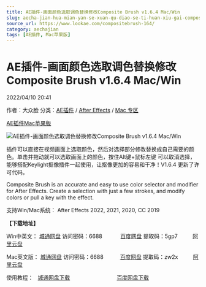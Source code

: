 ```yaml
---
title: AE插件-画面颜色选取调色替换修改Composite Brush v1.6.4 Mac/Win
slug: aecha-jian-hua-mian-yan-se-xuan-qu-diao-se-ti-huan-xiu-gai-composite-brush-v1-6-4-mac-win
source_url: https://www.lookae.com/compositebrush-164/
category: aechajian
tags: [AE插件, Mac苹果版]
---
```

# AE插件-画面颜色选取调色替换修改Composite Brush v1.6.4 Mac/Win

2022/04/10 20:41

作者：大众脸
分类：[AE插件](https://www.lookae.com/after-effects/aechajian/) / [After Effects](https://www.lookae.com/after-effects/) / [Mac 专区](https://www.lookae.com/mac-osx/)

[AE插件](https://www.lookae.com/tag/ae%e6%8f%92%e4%bb%b6/)[Mac苹果版](https://www.lookae.com/tag/mac%e8%8b%b9%e6%9e%9c%e7%89%88/)

![AE插件-画面颜色选取调色替换修改Composite Brush v1.6.4 Mac/Win](https://www.lookae.com/wp-content/uploads/2018/11/Composite-Brush-.jpg "AE插件-画面颜色选取调色替换修改Composite Brush v1.6.4 Mac/Win-LookAE.com")

插件可以直接在视频画面上选取颜色，然后对选择部分修改替换成自己需要的颜色。单击并拖动就可以选取画面上的颜色，按住Alt键+鼠标左键 可以取消选择，能够搭配Keylight抠像插件一起使用，让抠像更加的容易和干净！V1.6.4 更新了许可代码。

Composite Brush is an accurate and easy to use color selector and modifier for After Effects. Create a selection with just a few strokes, and modify colors or pull a key with the effect.

支持Win/Mac系统： After Effects 2022, 2021, 2020, CC 2019

**【下载地址】**

Win中英文： [城通网盘](https://url70.ctfile.com/f/2827370-567027546-fb0773) 访问密码：6688            [百度网盘](https://pan.baidu.com/s/1mBglJ5B9Inxum_Z2Xqwj4w?pwd=5gp7) 提取码：5gp7          [阿里云盘](https://www.aliyundrive.com/s/DqEq3vtxbTG)

Mac英文版： [城通网盘](https://url70.ctfile.com/f/2827370-564926435-c98aef) 访问密码：6688           [百度网盘](https://pan.baidu.com/s/1DsauiqzHDV1H4qG0sVhpfg?pwd=zw2x) 提取码：zw2x          [阿里云盘](https://www.aliyundrive.com/s/svuDm8QbcLT)

使用教程：   [城通网盘下载](https://lookae.ctfile.com/fs/680462-331097985)                               [百度网盘下载](https://pan.baidu.com/s/1sd0XkNw_f09V3BXC2_Sxvw)

